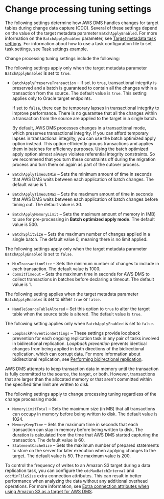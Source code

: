# Change processing tuning settings<a name="CHAP_Tasks.CustomizingTasks.TaskSettings.ChangeProcessingTuning"></a>

The following settings determine how AWS DMS handles changes for target tables during change data capture \(CDC\)\. Several of these settings depend on the value of the target metadata parameter `BatchApplyEnabled`\. For more information on the `BatchApplyEnabled` parameter, see [Target metadata task settings](CHAP_Tasks.CustomizingTasks.TaskSettings.TargetMetadata.md)\. For information about how to use a task configuration file to set task settings, see [Task settings example](CHAP_Tasks.CustomizingTasks.TaskSettings.md#CHAP_Tasks.CustomizingTasks.TaskSettings.Example)\.

Change processing tuning settings include the following:

The following settings apply only when the target metadata parameter `BatchApplyEnabled` is set to `true`\.
+ `BatchApplyPreserveTransaction` – If set to `true`, transactional integrity is preserved and a batch is guaranteed to contain all the changes within a transaction from the source\. The default value is `true`\. This setting applies only to Oracle target endpoints\.

  If set to `false`, there can be temporary lapses in transactional integrity to improve performance\. There is no guarantee that all the changes within a transaction from the source are applied to the target in a single batch\. 

  By default, AWS DMS processes changes in a transactional mode, which preserves transactional integrity\. If you can afford temporary lapses in transactional integrity, you can use the batch optimized apply option instead\. This option efficiently groups transactions and applies them in batches for efficiency purposes\. Using the batch optimized apply option almost always violates referential integrity constraints\. So we recommend that you turn these constraints off during the migration process and turn them on again as part of the cutover process\. 
+ `BatchApplyTimeoutMin` – Sets the minimum amount of time in seconds that AWS DMS waits between each application of batch changes\. The default value is 1\.
+ `BatchApplyTimeoutMax` – Sets the maximum amount of time in seconds that AWS DMS waits between each application of batch changes before timing out\. The default value is 30\.
+ `BatchApplyMemoryLimit` – Sets the maximum amount of memory in \(MB\) to use for pre\-processing in **Batch optimized apply mode**\. The default value is 500\.
+ `BatchSplitSize` – Sets the maximum number of changes applied in a single batch\. The default value 0, meaning there is no limit applied\.

The following settings apply only when the target metadata parameter `BatchApplyEnabled` is set to `false`\.
+ `MinTransactionSize` – Sets the minimum number of changes to include in each transaction\. The default value is 1000\.
+ `CommitTimeout` – Sets the maximum time in seconds for AWS DMS to collect transactions in batches before declaring a timeout\. The default value is 1\.

The following setting applies when the target metadata parameter `BatchApplyEnabled` is set to either `true` or `false`\.
+ `HandleSourceTableAltered` – Set this option to `true` to alter the target table when the source table is altered\. The default value is `true`\.

The following setting applies only when `BatchApplyEnabled` is set to `false`\.
+ `LoopbackPreventionSettings` – These settings provide loopback prevention for each ongoing replication task in any pair of tasks involved in bidirectional replication\. *Loopback prevention* prevents identical changes from being applied in both directions of the bidirectional replication, which can corrupt data\. For more information about bidirectional replication, see [Performing bidirectional replication](CHAP_Task.CDC.md#CHAP_Task.CDC.Bidirectional)\.

AWS DMS attempts to keep transaction data in memory until the transaction is fully committed to the source, the target, or both\. However, transactions that are larger than the allocated memory or that aren't committed within the specified time limit are written to disk\.

The following settings apply to change processing tuning regardless of the change processing mode\.
+ `MemoryLimitTotal` – Sets the maximum size \(in MB\) that all transactions can occupy in memory before being written to disk\. The default value is 1024\.
+ `MemoryKeepTime` – Sets the maximum time in seconds that each transaction can stay in memory before being written to disk\. The duration is calculated from the time that AWS DMS started capturing the transaction\. The default value is 60\. 
+ `StatementCacheSize` – Sets the maximum number of prepared statements to store on the server for later execution when applying changes to the target\. The default value is 50\. The maximum value is 200\. 

To control the frequency of writes to an Amazon S3 target during a data replication task, you can configure the `cdcMaxBatchInterval` and `cdcMinFileSize` extra connection attributes\. This can result in better performance when analyzing the data without any additional overhead operations\. For more information, see [Extra connection attributes when using Amazon S3 as a target for AWS DMS](CHAP_Target.S3.md#CHAP_Target.S3.Configuring)\.